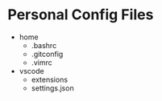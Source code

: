# Personal Config Files

- home
  - .bashrc
  - .gitconfig
  - .vimrc
- vscode
  - extensions
  - settings.json
